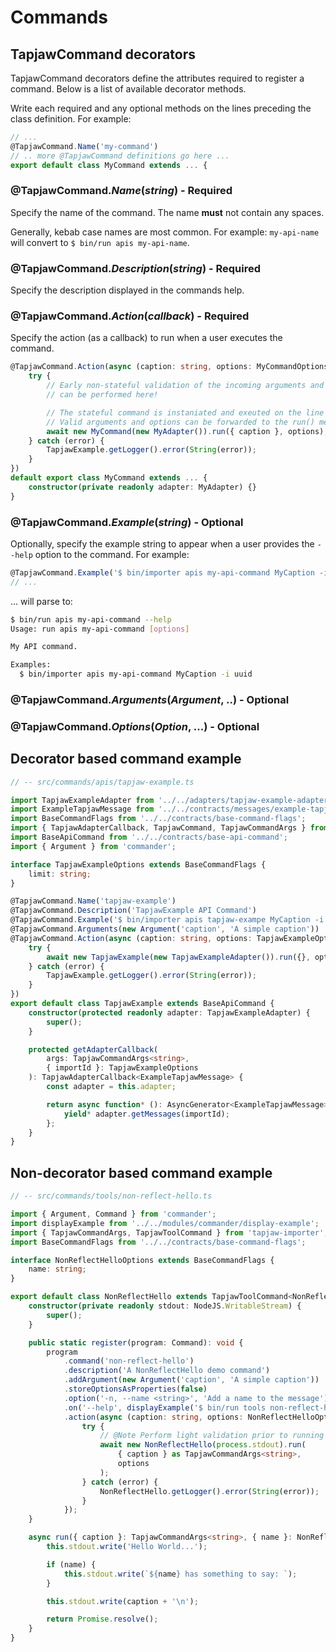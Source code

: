 # Commands

## TapjawCommand decorators

TapjawCommand decorators define the attributes required to register a command. Below is a list of available decorator methods.

Write each required and any optional methods on the lines preceding the class definition. For example:
```typescript
// ...
@TapjawCommand.Name('my-command')
// .. more @TapjawCommand definitions go here ...
export default class MyCommand extends ... {
```


### @TapjawCommand.*Name*(*string*) - **Required**

Specify the name of the command.
The name **must** not contain any spaces.

Generally, kebab case names are most common. For example: `my-api-name` will convert to `$ bin/run apis my-api-name`.


### @TapjawCommand.*Description*(*string*) - **Required**

Specify the description displayed in the commands help.


### @TapjawCommand.*Action*(*callback*) - **Required**

Specify the action (as a callback) to run when a user executes the command.

```typescript
@TapjawCommand.Action(async (caption: string, options: MyCommandOptions): Promise<void> => {
    try {
        // Early non-stateful validation of the incoming arguments and options
        // can be performed here!

        // The stateful command is instaniated and exeuted on the line below.
        // Valid arguments and options can be forwarded to the run() method.
        await new MyCommand(new MyAdapter()).run({ caption }, options);
    } catch (error) {
        TapjawExample.getLogger().error(String(error));
    }
})
default export class MyCommand extends ... {
    constructor(private readonly adapter: MyAdapter) {}
}
```


### @TapjawCommand.*Example*(*string*) - **Optional**

Optionally, specify the example string to appear when a user provides the `--help` option to the command.
For example:
```typescript
@TapjawCommand.Example('$ bin/importer apis my-api-command MyCaption -i uuid')
// ...
```
... will parse to:
```bash
$ bin/run apis my-api-command --help
Usage: run apis my-api-command [options]

My API command.

Examples:
  $ bin/importer apis my-api-command MyCaption -i uuid
```


### @TapjawCommand.*Arguments*(*Argument*, ..) - **Optional**

### @TapjawCommand.*Options*(*Option*, ...) - **Optional**

## Decorator based command example

```typescript
// -- src/commands/apis/tapjaw-example.ts

import TapjawExampleAdapter from '../../adapters/tapjaw-example-adapter';
import ExampleTapjawMessage from '../../contracts/messages/example-tapjaw-message';
import BaseCommandFlags from '../../contracts/base-command-flags';
import { TapjawAdapterCallback, TapjawCommand, TapjawCommandArgs } from 'tapjaw-importer';
import BaseApiCommand from '../../contracts/base-api-command';
import { Argument } from 'commander';

interface TapjawExampleOptions extends BaseCommandFlags {
    limit: string;
}

@TapjawCommand.Name('tapjaw-example')
@TapjawCommand.Description('TapjawExample API Command')
@TapjawCommand.Example('$ bin/importer apis tapjaw-exampe MyCaption -i uuid')
@TapjawCommand.Arguments(new Argument('caption', 'A simple caption'))
@TapjawCommand.Action(async (caption: string, options: TapjawExampleOptions): Promise<void> => {
    try {
        await new TapjawExample(new TapjawExampleAdapter()).run({}, options);
    } catch (error) {
        TapjawExample.getLogger().error(String(error));
    }
})
export default class TapjawExample extends BaseApiCommand {
    constructor(protected readonly adapter: TapjawExampleAdapter) {
        super();
    }

    protected getAdapterCallback(
        args: TapjawCommandArgs<string>,
        { importId }: TapjawExampleOptions
    ): TapjawAdapterCallback<ExampleTapjawMessage> {
        const adapter = this.adapter;

        return async function* (): AsyncGenerator<ExampleTapjawMessage> {
            yield* adapter.getMessages(importId);
        };
    }
}

```

## Non-decorator based command example

```typescript
// -- src/commands/tools/non-reflect-hello.ts

import { Argument, Command } from 'commander';
import displayExample from '../../modules/commander/display-example';
import { TapjawCommandArgs, TapjawToolCommand } from 'tapjaw-importer';
import BaseCommandFlags from '../../contracts/base-command-flags';

interface NonReflectHelloOptions extends BaseCommandFlags {
    name: string;
}

export default class NonReflectHello extends TapjawToolCommand<NonReflectHelloOptions> {
    constructor(private readonly stdout: NodeJS.WritableStream) {
        super();
    }

    public static register(program: Command): void {
        program
            .command('non-reflect-hello')
            .description('A NonReflectHello demo command')
            .addArgument(new Argument('caption', 'A simple caption'))
            .storeOptionsAsProperties(false)
            .option('-n, --name <string>', 'Add a name to the message')
            .on('--help', displayExample('$ bin/run tools non-reflect-hello "My super caption" --name="Sasha"'))
            .action(async (caption: string, options: NonReflectHelloOptions) => {
                try {
                    // @Note Perform light validation prior to running .run().
                    await new NonReflectHello(process.stdout).run(
                        { caption } as TapjawCommandArgs<string>,
                        options
                    );
                } catch (error) {
                    NonReflectHello.getLogger().error(String(error));
                }
            });
    }

    async run({ caption }: TapjawCommandArgs<string>, { name }: NonReflectHelloOptions): Promise<void> {
        this.stdout.write('Hello World...');

        if (name) {
            this.stdout.write(`${name} has something to say: `);
        }

        this.stdout.write(caption + '\n');

        return Promise.resolve();
    }
}

```
